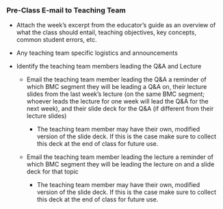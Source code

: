 ### Pre-Class E-mail to Teaching Team

* Attach the week’s excerpt from the educator’s guide as an overview of what the class should entail, teaching objectives, key concepts, common student errors, etc.

* Any teaching team specific logistics and announcements

* Identify the teaching team members leading the Q&A and Lecture

    * Email the teaching team member leading the Q&A a reminder of which BMC segment they will be leading a Q&A on, their lecture slides from the last week’s lecture (on the same BMC segment; whoever leads the lecture for one week will lead the Q&A for the next week), and their slide deck for the Q&A (if different from their lecture slides)

        * The teaching team member may have their own, modified version of the slide deck. If this is the case make sure to collect this deck at the end of class for future use.

    * Email the teaching team member leading the lecture a reminder of which BMC segment they will be leading the lecture on and a slide deck for that topic

        * The teaching team member may have their own, modified version of the slide deck. If this is the case make sure to collect this deck at the end of class for future use.
